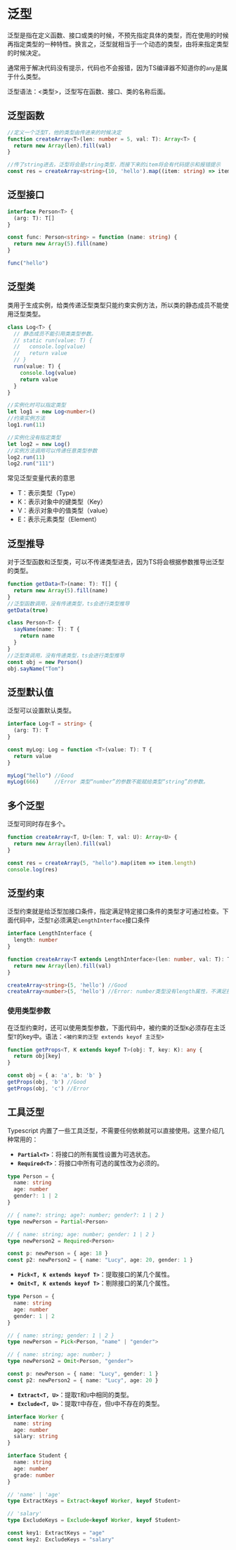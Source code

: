 # 泛型

泛型是指在定义函数、接口或类的时候，不预先指定具体的类型，而在使用的时候再指定类型的一种特性。换言之，泛型就相当于一个动态的类型，由将来指定类型的时候决定。

通常用于解决代码没有提示，代码也不会报错，因为TS编译器不知道你的`any`是属于什么类型。

泛型语法：<类型>，泛型写在函数、接口、类的名称后面。

## 泛型函数
```ts
//定义一个泛型T，他的类型由传进来的时候决定
function createArray<T>(len: number = 5, val: T): Array<T> {
  return new Array(len).fill(val)
}

//传了string进去，泛型将会是string类型，而接下来的item将会有代码提示和报错提示
const res = createArray<string>(10, 'hello').map((item: string) => item.length)
```

## 泛型接口
```ts
interface Person<T> {
  (arg: T): T[]
}

const func: Person<string> = function (name: string) {
  return new Array(5).fill(name)
}

func("hello")
```

## 泛型类
类用于生成实例，给类传递泛型类型只能约束实例方法，所以类的静态成员不能使用泛型类型。
```ts
class Log<T> {
  // 静态成员不能引用类类型参数。
  // static run(value: T) {
  //   console.log(value)
  //   return value
  // }
  run(value: T) {
    console.log(value)
    return value
  }
}

//实例化时可以指定类型
let log1 = new Log<number>()
//约束实例方法
log1.run(11)

//实例化没有指定类型
let log2 = new Log()
//实例方法调用可以传递任意类型参数
log2.run(11)
log2.run("111")
```

常见泛型变量代表的意思
* T：表示类型（Type）
* K：表示对象中的键类型（Key）
* V：表示对象中的值类型（value）
* E：表示元素类型（Element）

## 泛型推导
对于泛型函数和泛型类，可以不传递类型进去，因为TS将会根据参数推导出泛型的类型。
```ts
function getData<T>(name: T): T[] {
  return new Array(5).fill(name)
}
//泛型函数调用，没有传递类型，ts会进行类型推导
getData(true)

class Person<T> {
  sayName(name: T): T {
    return name
  }
}
//泛型类调用，没有传递类型，ts会进行类型推导
const obj = new Person()
obj.sayName("Tom")
```

## 泛型默认值
泛型可以设置默认类型。
```ts
interface Log<T = string> {
  (arg: T): T
}

const myLog: Log = function <T>(value: T): T {
  return value
}

myLog("hello") //Good
myLog(666)     //Error 类型“number”的参数不能赋给类型“string”的参数。
```

## 多个泛型
泛型可同时存在多个。
```ts
function createArray<T, U>(len: T, val: U): Array<U> {
  return new Array(len).fill(val)
}

const res = createArray(5, "hello").map(item => item.length)
console.log(res)
```

## 泛型约束
泛型约束就是给泛型加接口条件，指定满足特定接口条件的类型才可通过检查。下面代码中，泛型`T`必须满足`LengthInterface`接口条件
```ts
interface LengthInterface {
  length: number
}

function createArray<T extends LengthInterface>(len: number, val: T): T[] {
  return new Array(len).fill(val)
}

createArray<string>(5, 'hello') //Good
createArray<number>(5, 'hello') //Error: number类型没有length属性，不满足接口条件
```

### 使用类型参数
在泛型约束时，还可以使用类型参数，下面代码中，被约束的泛型`K`必须存在主泛型`T`的key中。语法：`<被约束的泛型 extends keyof 主泛型>`
```ts
function getProps<T, K extends keyof T>(obj: T, key: K): any {
  return obj[key]
}

const obj = { a: 'a', b: 'b' }
getProps(obj, 'b') //Good
getProps(obj, 'c') //Error
```

## 工具泛型
Typescript 内置了一些工具泛型，不需要任何依赖就可以直接使用。这里介绍几种常用的：
* **`Partial<T>`**：将接口的所有属性设置为可选状态。
* **`Required<T>`**：将接口中所有可选的属性改为必须的。
```ts
type Person = {
  name: string
  age: number
  gender?: 1 | 2
}

// { name?: string; age?: number; gender?: 1 | 2 }
type newPerson = Partial<Person>

// { name: string; age: number; gender: 1 | 2 }
type newPerson2 = Required<Person>

const p: newPerson = { age: 18 }
const p2: newPerson2 = { name: "Lucy", age: 20, gender: 1 }
```

* **`Pick<T, K extends keyof T>`**：提取接口的某几个属性。
* **`Omit<T, K extends keyof T>`**：剔除接口的某几个属性。
```ts
type Person = {
  name: string
  age: number
  gender: 1 | 2
}

// { name: string; gender: 1 | 2 }
type newPerson = Pick<Person, "name" | "gender">

// { name: string; age: number; }
type newPerson2 = Omit<Person, "gender">

const p: newPerson = { name: "Lucy", gender: 1 }
const p2: newPerson2 = { name: "Lucy", age: 20 }
```

* **`Extract<T, U>`**：提取`T`和`U`中相同的类型。
* **`Exclude<T, U>`**：提取`T`中存在，但`U`中不存在的类型。
```ts
interface Worker {
  name: string
  age: number
  salary: string
}

interface Student {
  name: string
  age: number
  grade: number
}

// 'name' | 'age'
type ExtractKeys = Extract<keyof Worker, keyof Student>

// 'salary'
type ExcludeKeys = Exclude<keyof Worker, keyof Student>

const key1: ExtractKeys = "age"
const key2: ExcludeKeys = "salary"
```

<Vssue />